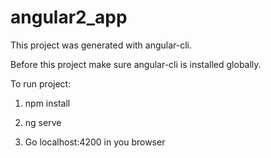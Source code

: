 # angular2_app

This project was generated with angular-cli.

Before this project make sure angular-cli is installed globally.

To run project:

1. npm install

2. ng serve

3. Go localhost:4200 in you browser

